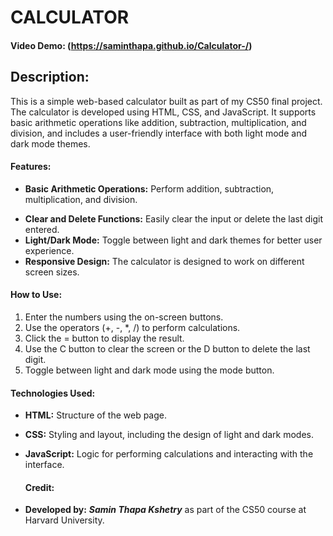 # **CALCULATOR**
#### Video Demo:  (https://saminthapa.github.io/Calculator-/)
## Description:
This is a simple web-based calculator built as part of my CS50 final project. The calculator is developed using HTML, CSS, and JavaScript. It supports basic arithmetic operations like addition, subtraction, multiplication, and division, and includes a user-friendly interface with both light mode and dark mode themes.

#### Features: 
- **Basic Arithmetic Operations:** Perform addition, subtraction, multiplication, and division.
* **Clear and Delete Functions:** Easily clear the input or delete the last digit entered.
* **Light/Dark Mode:** Toggle between light and dark themes for better user experience.
* **Responsive Design:** The calculator is designed to work on different screen sizes.

#### How to Use:
1. Enter the numbers using the on-screen buttons.
2. Use the operators (+, -, *, /) to perform calculations.
3. Click the = button to display the result.
4. Use the C button to clear the screen or the D button to delete the last digit.
5. Toggle between light and dark mode using the mode button.

#### Technologies Used:
- **HTML:** Structure of the web page.
- **CSS:** Styling and layout, including the design of light and dark modes.
- **JavaScript:** Logic for performing calculations and interacting with the interface.

  #### Credit:
 - **Developed by:** ***Samin Thapa Kshetry*** as part of the CS50 course at Harvard University.
